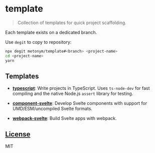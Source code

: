 # template

> Collection of templates for quick project scaffolding.

Each template exists on a dedicated branch.

Use `degit` to copy to repository:

```sh
npx degit metonym/template#<branch> <project-name>
cd <project-name>
yarn
```

## Templates

- **[typescript](https://github.com/metonym/template/tree/typescript)**: Write projects in TypeScript. Uses `ts-node-dev` for fast compiling and the native Node.js `assert` library for testing.

- **[component-svelte](https://github.com/metonym/template/tree/component-svelte)**: Develop Svelte components with support for UMD/ESM/uncompiled Svelte formats.

- **[webpack-svelte](https://github.com/metonym/template/tree/webpack-svelte)**: Build Svelte apps with webpack.

## [License](LICENSE)

MIT
